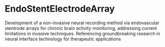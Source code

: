 # EndoStentElectrodeArray
Development of a non-invasive neural recording method via endovascular stentrode arrays for chronic brain activity monitoring, addressing current limitations in invasive techniques. Referencing groundbreaking research in neural interface technology for therapeutic applications
